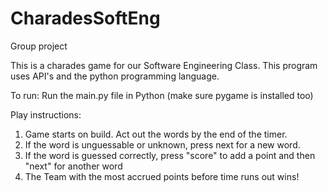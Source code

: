 # CharadesSoftEng
Group project

This is a charades game for our Software Engineering Class. This program uses API's and the python programming language. 

To run:
Run the main.py file in Python (make sure pygame is installed too)

Play instructions: 
1. Game starts on build. Act out the words by the end of the timer.
2. If the word is unguessable or unknown, press next for a new word.
3. If the word is guessed correctly, press "score" to add a point and then "next" for another word
4. The Team with the most accrued points before time runs out wins!
